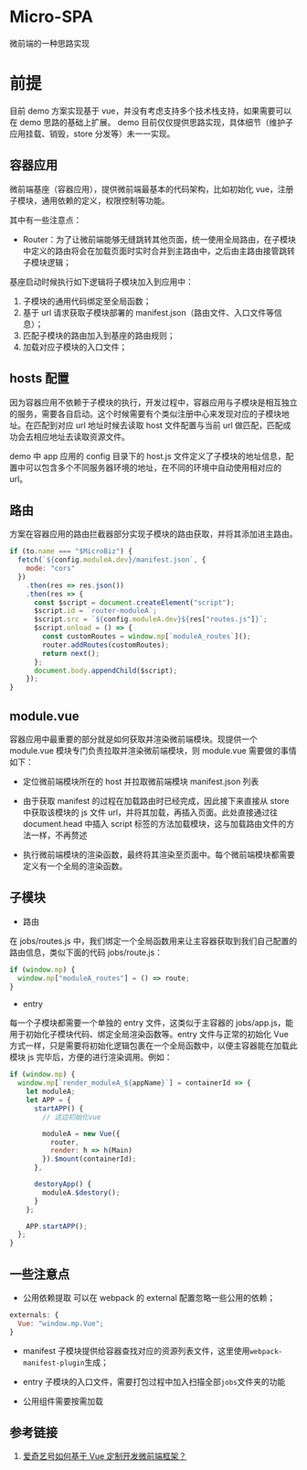 # Micro-SPA

微前端的一种思路实现

# 前提

目前 demo 方案实现基于 vue，并没有考虑支持多个技术栈支持，如果需要可以在 demo 思路的基础上扩展。
demo 目前仅仅提供思路实现，具体细节（维护子应用挂载、销毁，store 分发等）未一一实现。

## 容器应用

微前端基座（容器应用），提供微前端最基本的代码架构，比如初始化 vue，注册子模块，通用依赖的定义，权限控制等功能。

其中有一些注意点：

- Router：为了让微前端能够无缝跳转其他页面，统一使用全局路由，在子模块中定义的路由将会在加载页面时实时合并到主路由中，之后由主路由接管跳转子模块逻辑；

基座启动时候执行如下逻辑将子模块加入到应用中：

1. 子模块的通用代码绑定至全局函数；
2. 基于 url 请求获取子模块部署的 manifest.json（路由文件、入口文件等信息）；
3. 匹配子模块的路由加入到基座的路由规则；
4. 加载对应子模块的入口文件；

## hosts 配置

因为容器应用不依赖于子模块的执行，开发过程中，容器应用与子模块是相互独立的服务，需要各自启动。这个时候需要有个类似注册中心来发现对应的子模块地址。在匹配到对应 url 地址时候去读取 host 文件配置与当前 url 做匹配，匹配成功会去相应地址去读取资源文件。

demo 中 app 应用的 config 目录下的 host.js 文件定义了子模块的地址信息，配置中可以包含多个不同服务器环境的地址，在不同的环境中自动使用相对应的 url。

## 路由

方案在容器应用的路由拦截器部分实现子模块的路由获取，并将其添加进主路由。

```javascript
if (to.name === "$MicroBiz") {
  fetch(`${config.moduleA.dev}/manifest.json`, {
    mode: "cors"
  })
    .then(res => res.json())
    .then(res => {
      const $script = document.createElement("script");
      $script.id = `router-moduleA`;
      $script.src = `${config.moduleA.dev}${res["routes.js"]}`;
      $script.onload = () => {
        const customRoutes = window.mp[`moduleA_routes`]();
        router.addRoutes(customRoutes);
        return next();
      };
      document.body.appendChild($script);
    });
}
```

## module.vue

容器应用中最重要的部分就是如何获取并渲染微前端模块。现提供一个 module.vue 模块专门负责拉取并渲染微前端模块，则 module.vue 需要做的事情如下：

- 定位微前端模块所在的 host 并拉取微前端模块 manifest.json 列表

- 由于获取 manifest 的过程在加载路由时已经完成，因此接下来直接从
  store 中获取该模块的 js 文件 url，并将其加载，再插入页面。此处直接通过往 document.head 中插入 script 标签的方法加载模块，这与加载路由文件的方法一样，不再赘述

- 执行微前端模块的渲染函数，最终将其渲染至页面中。每个微前端模块都需要定义有一个全局的渲染函数。

## 子模块

- 路由

在 jobs/routes.js 中，我们绑定一个全局函数用来让主容器获取到我们自己配置的路由信息，类似下面的代码 jobs/route.js：

```javascript
if (window.mp) {
  window.mp["moduleA_routes"] = () => route;
}
```

- entry

每一个子模块都需要一个单独的 entry 文件，这类似于主容器的 jobs/app.js，能用于初始化子模块代码、绑定全局渲染函数等。entry 文件与正常的初始化 Vue 方式一样，只是需要将初始化逻辑包裹在一个全局函数中，以便主容器能在加载此模块 js 完毕后，方便的进行渲染调用。例如：

```javascript
if (window.mp) {
  window.mp[`render_moduleA_${appName}`] = containerId => {
    let moduleA;
    let APP = {
      startAPP() {
        // 这边初始化vue

        moduleA = new Vue({
          router,
          render: h => h(Main)
        }).$mount(containerId);
      },

      destoryApp() {
        moduleA.$destory();
      }
    };

    APP.startAPP();
  };
}
```

## 一些注意点

- 公用依赖提取 可以在 webpack 的 external 配置忽略一些公用的依赖；

```javascript
externals: {
  Vue: "window.mp.Vue";
}
```

- manifest 子模块提供给容器查找对应的资源列表文件，这里使用`webpack-manifest-plugin`生成；

- entry 子模块的入口文件，需要打包过程中加入扫描全部`jobs`文件夹的功能

- 公用组件需要按需加载

## 参考链接

1. [爱奇艺号如何基于 Vue 定制开发微前端框架？](https://mp.weixin.qq.com/s/z3Ir-RnPQGXGRh6pDTu8IA)
